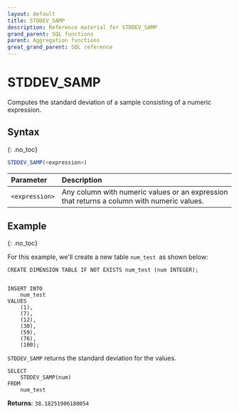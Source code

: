 ```yaml
---
layout: default
title: STDDEV_SAMP
description: Reference material for STDDEV_SAMP
grand_parent: SQL functions
parent: Aggregation functions
great_grand_parent: SQL reference
---
```


# STDDEV\_SAMP

Computes the standard deviation of a sample consisting of a numeric expression.

## Syntax
{: .no_toc}

```sql
STDDEV_SAMP(<expression>)
```

| Parameter | Description                                                                                |
| :--------- | :------------------------------------------------------------------------------------------ |
| `<expression>`  | Any column with numeric values or an expression that returns a column with numeric values. |

## Example
{: .no_toc}

For this example, we'll create a new table `num_test `as shown below:

```
CREATE DIMENSION TABLE IF NOT EXISTS num_test (num INTEGER);


INSERT INTO
	num_test
VALUES
	(1),
	(7),
	(12),
	(30),
	(59),
	(76),
	(100);
```


`STDDEV_SAMP` returns the standard deviation for the values.

```
SELECT
	STDDEV_SAMP(num)
FROM
	num_test
```

**Returns**: `38.18251906180054`
